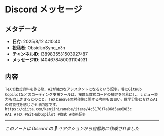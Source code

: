 # Discord メッセージ

## メタデータ
- **日付**: 2025/8/12 4:10:40
- **投稿者**: ObsidianSync_n8n
- **チャンネルID**: 1389835531503927487
- **メッセージID**: 1404678450031104031

## 内容

```
TeXで数式資料を作る際、AIが強力なアシスタントになるという記事。特にGitHub Copilotなどのコーディング支援ツールは、複雑な数式コードの補完を容易にし、レビュー能力も向上させるとのこと。TeXとWeaveの対称性に関する考察も面白い。数学分野におけるAIの可能性を感じさせる内容です。
https://qiita.com/kenjihiranabe/items/4c517037a86d5ae0983c
#AI #TeX #GitHubCopilot #数式 #技術記事

```

---
*このノートは Discord の 📝 リアクションから自動的に作成されました*
